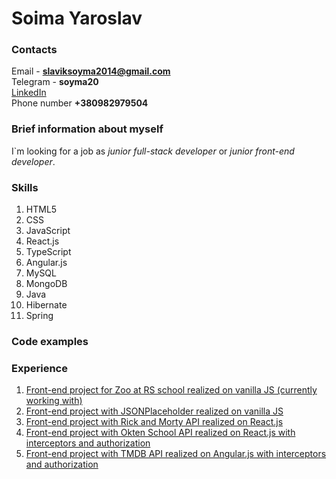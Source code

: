 # Soima Yaroslav

### Contacts

Email - **slaviksoyma2014@gmail.com**  
Telegram - **soyma20**  
[LinkedIn](https://www.linkedin.com/in/yaroslav-soima-48294824a/)  
Phone number **+380982979504** 

### Brief information about myself

I`m looking for a job as *junior full-stack developer* or *junior front-end developer*.

### Skills

1. HTML5
2. CSS
3. JavaScript
4. React.js
5. TypeScript
6. Angular.js
7. MySQL
8. MongoDB
9. Java
10. Hibernate
11. Spring

### Code examples

### Experience

1. [Front-end project for Zoo at RS school realized on vanilla JS (currently working with)](https://github.com/rolling-scopes-school/soyma20-JSFE2022Q3/tree/online-zoo)
2. [Front-end project with JSONPlaceholder realized on vanilla JS](https://github.com/soyma20/normal_JS/tree/master/mini%20progect)
3. [Front-end project with Rick and Morty API realized on React.js](https://github.com/soyma20/react-apr-soyma20/tree/RickAndMortyApi)
3. [Front-end project with Okten School API realized on React.js with interceptors and authorization](https://github.com/soyma20/react-apr-soyma20/tree/bonus_authorization)
3. [Front-end project with TMDB API realized on Angular.js with interceptors and authorization](https://github.com/soyma20/ng20222/tree/movieProgect)





